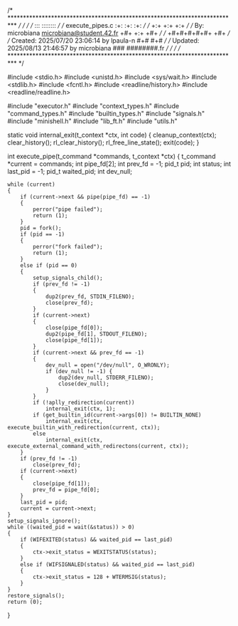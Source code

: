 /* ************************************************************************** */
/*                                                                            */
/*                                                        :::      ::::::::   */
/*   execute_pipes.c                                    :+:      :+:    :+:   */
/*                                                    +:+ +:+         +:+     */
/*   By: microbiana <microbiana@student.42.fr>      +#+  +:+       +#+        */
/*                                                +#+#+#+#+#+   +#+           */
/*   Created: 2025/07/20 23:06:14 by lpaula-n          #+#    #+#             */
/*   Updated: 2025/08/13 21:46:57 by microbiana       ###   ########.fr       */
/*                                                                            */
/* ************************************************************************** */

#include <stdio.h>
#include <unistd.h>
#include <sys/wait.h>
#include <stdlib.h>
#include <fcntl.h>
#include <readline/history.h>
#include <readline/readline.h>

#include "executor.h"
#include "context_types.h"
#include "command_types.h"
#include "builtin_types.h"
#include "signals.h"
#include "minishell.h"
#include "lib_ft.h"
#include "utils.h"

static void internal_exit(t_context *ctx, int code)
{
    cleanup_context(ctx);
    clear_history();
    rl_clear_history();
    rl_free_line_state();
	exit(code);
}

int	execute_pipe(t_command *commands, t_context *ctx)
{
	t_command	*current = commands;
	int			pipe_fd[2];
	int			prev_fd = -1;
	pid_t		pid;
	int			status;
	int 		last_pid = -1;
	pid_t 		waited_pid;
	int			dev_null;

	while (current)
	{
		if (current->next && pipe(pipe_fd) == -1)
		{
			perror("pipe failed");
			return (1);
		}
		pid = fork();
		if (pid == -1)
		{
			perror("fork failed");
			return (1);
		}
		else if (pid == 0)
		{
			setup_signals_child();
			if (prev_fd != -1)
			{
				dup2(prev_fd, STDIN_FILENO);
				close(prev_fd);
			}
			if (current->next)
			{
				close(pipe_fd[0]);
				dup2(pipe_fd[1], STDOUT_FILENO);
				close(pipe_fd[1]);
			}
			if (current->next && prev_fd == -1)
			{
				dev_null = open("/dev/null", O_WRONLY);
				if (dev_null != -1) {
					dup2(dev_null, STDERR_FILENO);
					close(dev_null);
				}
			}
			if (!aplly_redirection(current))
				internal_exit(ctx, 1);
			if (get_builtin_id(current->args[0]) != BUILTIN_NONE)
				internal_exit(ctx, execute_builtin_with_redirection(current, ctx));
			else
				internal_exit(ctx, execute_external_command_with_redirectons(current, ctx));
		}
		if (prev_fd != -1)
			close(prev_fd);
		if (current->next)
		{
			close(pipe_fd[1]);
			prev_fd = pipe_fd[0];
		}
		last_pid = pid;
		current = current->next;
	}
	setup_signals_ignore();
	while ((waited_pid = wait(&status)) > 0)
	{
		if (WIFEXITED(status) && waited_pid == last_pid)
		{
			ctx->exit_status = WEXITSTATUS(status);
		}
		else if (WIFSIGNALED(status) && waited_pid == last_pid)
		{
			ctx->exit_status = 128 + WTERMSIG(status);
		}
	}
	restore_signals();
	return (0);
}
